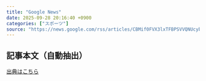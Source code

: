 ```yaml
---
title: "Google News"
date: 2025-09-28 20:16:40 +0900
categories: ["スポーツ"]
source: "https://news.google.com/rss/articles/CBMif0FVX3lxTFBPSVVQNUcybUZod3FSYkx4ckRLbHhYVl9OS2FyTHpmckdocDdGWWNBNWhhZm15LTJmR0duS2VrLWdkMmtBS3FJcXNHOHR5bllwVlFpcF9WX01sMGQtaDkxV1JHQnJZLV9iVFJOMXNKWXJlOENLU2pfY1NCUThvcEU?oc=5"
---
```


## 記事本文（自動抽出）
<body class="y0K44d EA71Tc" id="readabilityBody"></body>

[出典はこちら](https://news.google.com/rss/articles/CBMif0FVX3lxTFBPSVVQNUcybUZod3FSYkx4ckRLbHhYVl9OS2FyTHpmckdocDdGWWNBNWhhZm15LTJmR0duS2VrLWdkMmtBS3FJcXNHOHR5bllwVlFpcF9WX01sMGQtaDkxV1JHQnJZLV9iVFJOMXNKWXJlOENLU2pfY1NCUThvcEU?oc=5)

